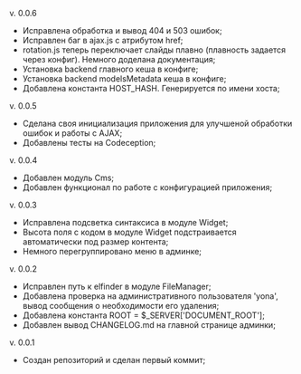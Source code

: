 v. 0.0.6
- Исправлена обработка и вывод 404 и 503 ошибок;
- Исправлен баг в ajax.js с атрибутом href;
- rotation.js теперь переключает слайды плавно (плавность задается через конфиг). Немного доделана документация;
- Установка backend главного кеша в конфиге;
- Установка backend modelsMetadata кеша в конфиге;
- Добавлена константа HOST_HASH. Генерируется по имени хоста;

v. 0.0.5
- Сделана своя инициализация приложения для улучшеной обработки ошибок и работы с AJAX;
- Добавлены тесты на Codeception;

v. 0.0.4
- Добавлен модуль Cms;
- Добавлен функционал по работе с конфигурацией приложения;

v. 0.0.3
- Исправлена подсветка синтаксиса в модуле Widget;
- Высота поля с кодом в модуле Widget подстраивается автоматически под размер контента;
- Немного перегруппировано меню в админке;

v. 0.0.2
- Исправлен путь к elfinder в модуле FileManager;
- Добавлена проверка на административного пользователя 'yona', вывод сообщения о необходимости его удаления;
- Добавлена константа ROOT = $_SERVER['DOCUMENT_ROOT'];
- Добавлен вывод CHANGELOG.md на главной странице админки;

v. 0.0.1
- Создан репозиторий и сделан первый коммит;